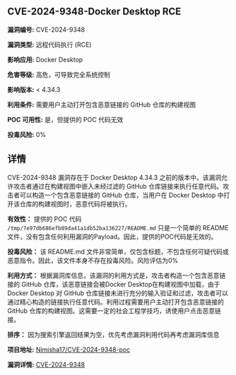 ## CVE-2024-9348-Docker Desktop RCE

**漏洞编号:** CVE-2024-9348

**漏洞类型:** 远程代码执行 (RCE)

**影响应用:** Docker Desktop

**危害等级:** 高危，可导致完全系统控制

**影响版本:** < 4.34.3

**利用条件:** 需要用户主动打开包含恶意链接的 GitHub 仓库的构建视图

**POC 可用性:** 是，但提供的 POC 代码无效

**投毒风险:** 0%

## 详情

CVE-2024-9348 漏洞存在于 Docker Desktop 4.34.3 之前的版本中。该漏洞允许攻击者通过在构建视图中嵌入未经过滤的 GitHub 仓库链接来执行任意代码。攻击者可以构造一个包含恶意链接的 GitHub 仓库，当用户在 Docker Desktop 中打开该仓库的构建视图时，恶意代码将被执行。

**有效性：**
提供的 POC 代码 `/tmp/7e97db686efb89da41a1db52ba136227/README.md` 只是一个简单的 README 文件，没有包含任何利用漏洞的Payload。因此，提供的POC代码是无效的。

**投毒风险：**
该 README.md 文件非常简单，仅包含标题，不包含任何可疑代码或恶意指令。因此，该文件本身不存在投毒风险。风险评估为0%

**利用方式：**
根据漏洞库信息，该漏洞的利用方式是，攻击者构造一个包含恶意链接的 GitHub 仓库，该恶意链接会被Docker Desktop在构建视图中加载，由于 Docker Desktop 对 GitHub 仓库链接未进行充分的输入验证和过滤，攻击者可以通过精心构造的链接执行任意代码。利用过程需要用户主动打开包含恶意链接的 GitHub 仓库的构建视图。这需要一定的社会工程学技巧，诱使用户点击恶意链接。

 **排序：** 因为搜索引擎返回结果为空，优先考虑漏洞利用代码再考虑漏洞库信息

**项目地址:** [Nimisha17/CVE-2024-9348-poc](https://github.com/Nimisha17/CVE-2024-9348-poc)

**漏洞详情:** [CVE-2024-9348](https://nvd.nist.gov/vuln/detail/CVE-2024-9348)
